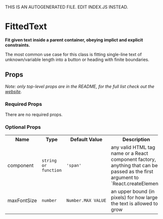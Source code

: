 THIS IS AN AUTOGENERATED FILE. EDIT INDEX.JS INSTEAD.

# FittedText
__Fit given text inside a parent container, obeying implict and explicit constraints.__

The most common use case for this class is fitting single-line text of unknown/variable length into a button or heading with finite boundaries.

## Props

_Note: only top-level props are in the README, for the full list check out the [website](http://boundless.js.org/FittedText#props)._

### Required Props

There are no required props.


### Optional Props

<table>
<tr>
<th>Name</th>
<th>Type</th>
<th>Default Value</th>
<th>Description</th>
</tr>

<tr>
<td>component</td>
<td><pre><code>string or function</code></pre></td>
<td><pre><code class="language-js">'span'</code></pre></td>
<td>any valid HTML tag name or a React component factory, anything that can be passed as the first argument to `React.createElement`</td>
</tr>

<tr>
<td>maxFontSize</td>
<td><pre><code>number</code></pre></td>
<td><pre><code class="language-js">Number.MAX_VALUE</code></pre></td>
<td>an upper bound (in pixels) for how large the text is allowed to grow</td>
</tr>

</table>


